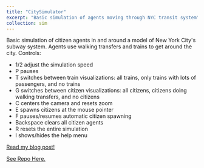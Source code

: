 ```yaml
---
title: "CitySimulator"
excerpt: "Basic simulation of agents moving through NYC transit system"
collection: sim
---
```


Basic simulation of citizen agents in and around a model of New York City's subway system. Agents use walking transfers and trains to get around the city. Controls:
- 1/2 adjust the simulation speed
- P pauses
- T switches between train visualizations: all trains, only trains with lots of passengers, and no trains
- G switches between citizen visualizations: all citizens, citizens doing walking transfers, and no citizens
- C centers the camera and resets zoom
- E spawns citizens at the mouse pointer
- F pauses/resumes automatic citizen spawning
- Backspace clears all citizen agents
- R resets the entire simulation
- I shows/hides the help menu

[Read my blog post!](https://charliemax.dev/posts/2023/12/citysim)

[See Repo Here.](https://github.com/charlietharas/citysimulator)